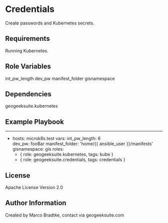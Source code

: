 Credentials
=========

Create passwords and Kubernetes secrets.

Requirements
------------

Running Kubernetes.

Role Variables
--------------

int_pw_length
dev_pw
manifest_folder
gisnamespace

Dependencies
------------

geogeeksuite.kubernetes

Example Playbook
----------------

---
- hosts: microk8s.test
  vars:
    int_pw_length: 6  
    dev_pw: fooBar
    manifest_folder: 'home/{{ ansible_user }}/manifests'
    gisnamespace: gis
  roles:
  - { role: geogeeksuite.kubernetes,
      tags: kube }
  - { role: geogeeksuite.credentials,
      tags: credentials }


License
-------

Apache License Version 2.0

Author Information
------------------
Created by Marco Bradtke, contact via geogeeksuite.com
